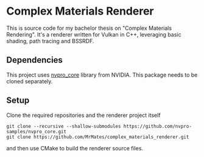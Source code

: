 # Complex Materials Renderer
This is source code for my bachelor thesis on "Complex Materials Rendering". It's a renderer written for Vulkan in C++, leveraging basic shading, path tracing and BSSRDF.

## Dependencies
This project uses [nvpro_core](https://github.com/nvpro-samples/nvpro_core) library from NVIDIA. This package needs to be cloned separately.

## Setup
Clone the required repositories and the renderer project itself
```
git clone --recursive --shallow-submodules https://github.com/nvpro-samples/nvpro_core.git
git clone https://github.com/MrMates/complex_materials_renderer.git
```
and then use CMake to build the renderer source files.
